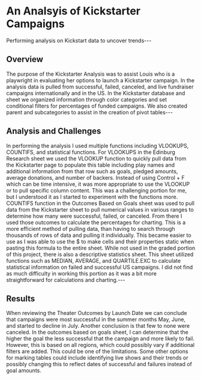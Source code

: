 # An Analsyis of Kickstarter Campaigns
Performing analysis on Kickstart data to uncover trends---
## Overview
The purpose of the Kickstarter Analysis was to assist Louis who is a playwright in evaluating her options to launch a Kickstarter campaign. In the analysis data is pulled from successful, failed, canceled, and live fundraiser campaigns internationally and in the US. In the Kickstarter database and sheet we organized information through color categories and set conditional filters for percentages of funded campaigns.  We also created parent and subcategories to assist in the creation of pivot tables---
## Analysis and Challenges
In performing the analysis I used multiple functions including VLOOKUPS, COUNTIFS, and statistical functions. For VLOOKUPS in the Edinburg Research sheet we used the VLOOKUP function to quickly pull data from the Kickstarter page to populate this table including play names and additional information from that row such as goals, pledged amounts, average donations, and number of backers. Instead of using Control + F which can be time intensive, it was more appropriate to use the VLOOKUP or to pull specific column content. This was a challenging portion for me, but I understood it as I started to experiment with the functions more.
COUNTIFS function in the Outcomes Based on Goals sheet was used to pull data from the Kickstarter sheet to pull numerical values in various ranges to determine how many were successful, failed, or canceled. From there I used those outcomes to calculate the percentages for charting. This is a more efficient method of pulling data, than having to search through thousands of rows of data and pulling it individually. This became easier to use as I was able to use the $ to make cells and their properties static when pasting this formula to the entire sheet.
While not used in the graded portion of this project, there is also a descriptive statistics sheet. This sheet utilized functions such as MEDIAN, AVERAGE, and QUARTILE.EXC to calculate statistical information on failed and successful US campaigns. I did not find as much difficulty in working this portion as it was a bit more straightforward for calculations and charting.--- 
## Results
When reviewing the Theater Outcomes by Launch Date we can conclude that campaigns were most successful in the summer months May, June, and started to decline in July. Another conclusion is that few to none were canceled. 
In the outcomes based on goals sheet, I can determine that the higher the goal the less successful that the campaign and more likely to fail. However, this is based on all regions, which could possibly vary if additional filters are added. This could be one of the limitations. Some other options for marking tables could include identifying live shows and their trends or possibly changing this to reflect dates of successful and failures instead of goal amounts.
